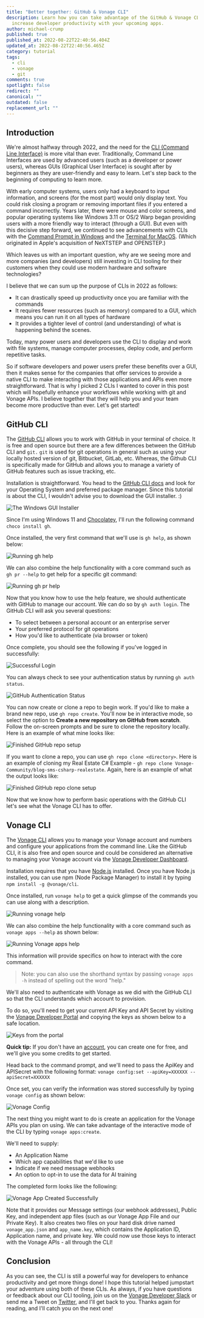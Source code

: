 ```yaml
---
title: "Better together: GitHub & Vonage CLI"
description: Learn how you can take advantage of the GitHub & Vonage CLI to
  increase developer productivity with your upcoming apps.
author: michael-crump
published: true
published_at: 2022-08-22T22:40:56.404Z
updated_at: 2022-08-22T22:40:56.465Z
category: tutorial
tags:
  - cli
  - vonage
  - git
comments: true
spotlight: false
redirect: ""
canonical: ""
outdated: false
replacement_url: ""
---
```

## Introduction

We're almost halfway through 2022, and the need for the [CLI (Command Line Interface)](https://en.wikipedia.org/wiki/Command-line_interface) is more vital than ever. Traditionally, Command Line Interfaces are used by advanced users (such as a developer or power users), whereas GUIs (Graphical User Interface) is sought after by beginners as they are user-friendly and easy to learn. Let's step back to the beginning of computing to learn more.

With early computer systems, users only had a keyboard to input information, and screens (for the most part) would only display text. You could risk closing a program or removing important files if you entered a command incorrectly. Years later, there were mouse and color screens, and popular operating systems like Windows 3.11 or OS/2 Warp began providing users with a more friendly way to interact (through a GUI). But even with this decisive step forward, we continued to see advancements with CLIs with the [Command Prompt in Windows](https://en.wikipedia.org/wiki/Cmd.exe) and the [Terminal for MacOS](https://en.wikipedia.org/wiki/Terminal_(macOS)). (Which originated in Apple's acquisition of NeXTSTEP and OPENSTEP.) 

Which leaves us with an important question, why are we seeing more and more companies (and developers) still investing in CLI tooling for their customers when they could use modern hardware and software technologies?

I believe that we can sum up the purpose of CLIs in 2022 as follows: 

* It can drastically speed up productivity once you are familiar with the commands
* It requires fewer resources (such as memory) compared to a GUI, which means you can run it on all types of hardware
* It provides a tighter level of control (and understanding) of what is happening behind the scenes.

Today, many power users and developers use the CLI to display and work with file systems, manage computer processes, deploy code, and perform repetitive tasks.

So if software developers and power users prefer these benefits over a GUI, then it makes sense for the companies that offer services to provide a native CLI to make interacting with those applications and APIs even more straightforward. That is why I picked 2 CLIs I wanted to cover in this post which will hopefully enhance your workflows while working with git and Vonage APIs. I believe together that they will help you and your team become more productive than ever. Let's get started!

## GitHub CLI

The [GitHub CLI](https://cli.github.com/) allows you to work with GitHub in your terminal of choice. It is free and open source but there are a few differences between the GitHub CLI and `git.` `git` is used for git operations in general such as using your locally hosted version of git, Bitbucket, GitLab, etc. Whereas, the Github CLI is specifically made for GitHub and allows you to manage a variety of GitHub features such as issue tracking, etc. 

Installation is straightforward. You head to the [GitHub CLI docs](https://github.com/cli/cli#installation) and look for your Operating System and preferred package manager. Since this tutorial is about the CLI, I wouldn't advise you to download the GUI installer. :) 

![The Windows GUI Installer](/content/blog/better-together-github-vonage-cli/windowsinstaller.png)

Since I'm using Windows 11 and [Chocolatey](https://chocolatey.org/), I'll run the following command `choco install gh`. 

Once installed, the very first command that we'll use is `gh help`, as shown below: 

![Running gh help](/content/blog/better-together-github-vonage-cli/gh-help.png)

We can also combine the help functionality with a core command such as `gh pr --help` to get help for a specific git command:

![Running gh pr help](/content/blog/better-together-github-vonage-cli/gh-pr-help.png)

Now that you know how to use the help feature, we should authenticate with GitHub to manage our account. We can do so by `gh auth login`. The GitHub CLI will ask you several questions: 

* To select between a personal account or an enterprise server 
* Your preferred protocol for git operations
* How you'd like to authenticate (via browser or token)

Once complete, you should see the following if you've logged in successfully:

![Successful Login](/content/blog/better-together-github-vonage-cli/gh-setup.png)

You can always check to see your authentication status by running `gh auth status`. 

![GitHub Authentication Status](/content/blog/better-together-github-vonage-cli/gh-auth-status.png)

You can now create or clone a repo to begin work. If you'd like to make a brand new repo, use `gh repo create`. You'll now be in interactive mode, so select the option to **Create a new repository on GitHub from scratch**. Follow the on-screen prompts and be sure to clone the repository locally. Here is an example of what mine looks like:

![Finished GitHub repo setup](/content/blog/better-together-github-vonage-cli/gh-repo-create.png)

If you want to clone a repo, you can use `gh repo clone <directory>`. Here is an example of cloning my Real Estate C# Example - `gh repo clone Vonage-Community/blog-sms-csharp-realestate`. Again, here is an example of what the output looks like:

![Finished GitHub repo clone setup ](/content/blog/better-together-github-vonage-cli/gh-repo-clone.png)

Now that we know how to perform basic operations with the GitHub CLI let's see what the Vonage CLI has to offer. 

## Vonage CLI

The [Vonage CLI](https://github.com/Vonage/vonage-cli) allows you to manage your Vonage account and numbers and configure your applications from the command line. Like the GitHub CLI, it is also free and open source and could be considered an alternative to managing your Vonage account via the [Vonage Developer Dashboard](https://developer.vonage.com).

Installation requires that you have [Node.js](https://nodejs.org/) installed. Once you have Node.js installed, you can use npm (Node Package Manager) to install it by typing `npm install -g @vonage/cli`. 

Once installed, run `vonage help` to get a quick glimpse of the commands you can use along with a description. 

![Running vonage help](/content/blog/better-together-github-vonage-cli/vonage-help.png)

We can also combine the help functionality with a core command such as `vonage apps --help` as shown below:

![Running Vonage apps help](/content/blog/better-together-github-vonage-cli/vonage-apps-help.png)

This information will provide specifics on how to interact with the core command. 

> Note: you can also use the shorthand syntax by passing `vonage apps -h` instead of spelling out the word "help." 

We'll also need to authenticate with Vonage as we did with the GitHub CLI so that the CLI understands which account to provision.

To do so, you'll need to get your current API Key and API Secret by visiting the [Vonage Developer Portal](https://developer.vonage.com) and copying the keys as shown below to a safe location. 

![Keys from the portal](/content/blog/better-together-github-vonage-cli/apidashboard.png)

**Quick tip:** If you don't have an [account](https://developer.vonage.com), you can create one for free, and we'll give you some credits to get started. 

Head back to the command prompt, and we'll need to pass the ApiKey and APISecret with the following format: `vonage config:set --apiKey=XXXXXX --apiSecret=XXXXXX`

Once set, you can verify the information was stored successfully by typing `vonage config` as shown below:

![Vonage Config](/content/blog/better-together-github-vonage-cli/vonage-config.png)

The next thing you might want to do is create an application for the Vonage APIs you plan on using. We can take advantage of the interactive mode of the CLI by typing `vonage apps:create`. 

We'll need to supply:

* An Application Name
* Which app capabilities that we'd like to use
* Indicate if we need message webhooks
* An option to opt-in to use the data for AI training

The completed form looks like the following:

![Vonage App Created Successfully](/content/blog/better-together-github-vonage-cli/vonage-app-created-successfully.png)

Note that it provides our Message settings (our webhook addresses), Public Key, and independent app files (such as our Vonage App File and our Private Key). It also creates two files on your hard disk drive named `vonage_app.json` and `app_name.key`, which contains the Application ID, Application name, and private key. We could now use those keys to interact with the Vonage APIs - all through the CLI!

## Conclusion

As you can see, the CLI is still a powerful way for developers to enhance productivity and get more things done! I hope this tutorial helped jumpstart your adventure using both of these CLIs. As always, if you have questions or feedback about our CLI tooling, join us on the [Vonage Developer Slack](https://developer.vonage.com/community/slack) or send me a Tweet on [Twitter](https://twitter.com/mbcrump), and I'll get back to you. Thanks again for reading, and I'll catch you on the next one!